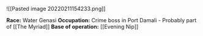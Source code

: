 ![[Pasted image 20220211154233.png]]

**Race:** Water Genasi
**Occupation:** Crime boss in Port Damali - Probably part of [[The Myriad]]
**Base of operation:** [[Evening Nip]]

